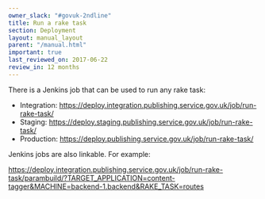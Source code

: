 ```yaml
---
owner_slack: "#govuk-2ndline"
title: Run a rake task
section: Deployment
layout: manual_layout
parent: "/manual.html"
important: true
last_reviewed_on: 2017-06-22
review_in: 12 months
---
```


There is a Jenkins job that can be used to run any rake task:

-   Integration:
    <https://deploy.integration.publishing.service.gov.uk/job/run-rake-task/>
-   Staging:
    <https://deploy.staging.publishing.service.gov.uk/job/run-rake-task/>
-   Production:
    <https://deploy.publishing.service.gov.uk/job/run-rake-task/>

Jenkins jobs are also linkable. For example:

<https://deploy.integration.publishing.service.gov.uk/job/run-rake-task/parambuild/?TARGET_APPLICATION=content-tagger&MACHINE=backend-1.backend&RAKE_TASK=routes>
